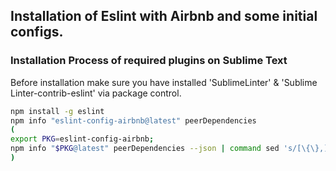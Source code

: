 ## Installation of Eslint with Airbnb and some initial configs.

### Installation Process of required plugins on Sublime Text
Before installation make sure you have installed 'SublimeLinter' & 'Sublime​Linter-contrib-eslint' via package control.

  ```sh
  npm install -g eslint
  npm info "eslint-config-airbnb@latest" peerDependencies
  (
  export PKG=eslint-config-airbnb;
  npm info "$PKG@latest" peerDependencies --json | command sed 's/[\{\},]//g ; s/: /@/g' | xargs npm install -g "$PKG@latest"
)
  ```